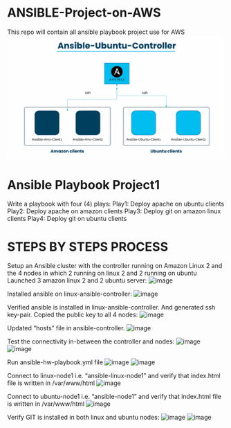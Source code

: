 # ANSIBLE-Project-on-AWS
This repo will contain all ansible playbook project use for AWS
![Alt text](Ansible-ubuntu-controller-1.png)

# Ansible Playbook Project1
Write a playbook with four (4) plays:
Play1: Deploy apache on ubuntu clients
Play2: Deploy apache on amazon clients
Play3: Deploy git on amazon linux clients
Play4: Deploy git on ubuntu clients

# STEPS BY STEPS PROCESS 
Setup an Ansible cluster with the controller running on Amazon Linux 2 and the 4 nodes in which 2 running on linux 2 and 2 running on ubuntu
Launched 3 amazon linux 2 and 2 ubuntu server:
![image](https://github.com/Fokoue22/ANSIBLE-Project-on-AWS/assets/117523566/652c366e-9281-4c62-ab97-9560917463e8)

Installed ansible on linux-ansible-controller:
![image](https://github.com/Fokoue22/ANSIBLE-Project-on-AWS/assets/117523566/b44759ac-f49a-4102-acee-deaae6d83818)

Verified ansible is installed in linux-ansible-controller. And generated ssh key-pair. Copied the public key to all 4 nodes:
<img width="512" alt="image" src="https://github.com/Fokoue22/ANSIBLE-Project-on-AWS/assets/117523566/088d1bbd-a60b-441e-9b36-99c90b0a2390">

Updated “hosts” file in ansible-controller.
![image](https://github.com/Fokoue22/ANSIBLE-Project-on-AWS/assets/117523566/ae396a32-ee5a-4d9a-af68-18d0a6fb98ff)

Test the connectivity in-between the controller and nodes:
<img width="590" alt="image" src="https://github.com/Fokoue22/ANSIBLE-Project-on-AWS/assets/117523566/dffc2ab1-b43b-4a9e-bb38-ba771cc1cbd0">
![image](https://github.com/Fokoue22/ANSIBLE-Project-on-AWS/assets/117523566/a0f79a1a-2dd3-410c-bdde-452a0f8c9c46)

Run ansible-hw-playbook.yml file
![image](https://github.com/Fokoue22/ANSIBLE-Project-on-AWS/assets/117523566/e7502d8e-7abf-4fb0-b97c-775c844cd65d)
![image](https://github.com/Fokoue22/ANSIBLE-Project-on-AWS/assets/117523566/2557550e-851e-4ef5-accf-98254a3a55b4)

Connect to linux-node1 i.e. “ansible-linux-node1” and verify that index.html file is written in /var/www/html
![image](https://github.com/Fokoue22/ANSIBLE-Project-on-AWS/assets/117523566/a0ab4ddc-f45f-4797-b57e-50ded432d027)

Connect to ubuntu-node1 i.e. “ansible-node1” and verify that index.html file is written in /var/www/html
![image](https://github.com/Fokoue22/ANSIBLE-Project-on-AWS/assets/117523566/a73aef8d-0195-45e5-b497-4cde2b51104b)

Verify GIT is installed in both linux and ubuntu nodes:
![image](https://github.com/Fokoue22/ANSIBLE-Project-on-AWS/assets/117523566/8c53e5b4-d676-4d7e-bee9-9435f725447c)
![image](https://github.com/Fokoue22/ANSIBLE-Project-on-AWS/assets/117523566/390358c6-d5c5-4ec5-9521-8346ec8e6aa7)












